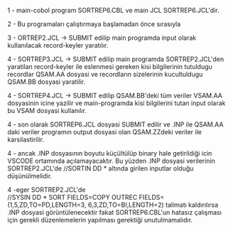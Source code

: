 1 - main-cobol program SORTREP6.CBL ve main JCL SORTREP6.JCL'dir.

2 - Bu programaları çalıştırmaya başlamadan önce sırasıyla

3 - ORTREP2.JCL -> SUBMIT edilip main programda input olarak kullanılacak record-keyler yaratılır.

4 - SORTREP3.JCL -> SUBMIT edilip main programda SORTREP2.JCL'den yaratilan record-keyler ile eslenmesi gereken kisi bilgilerinin tutuldugu recordlar QSAM.AA dosyasi ve recordların sizelerinin kucultuldugu QSAM.BB dosyasi yaratilir.

4 - SORTREP4.JCL -> SUBMIT edilip QSAM.BB'deki tüm veriler VSAM.AA dosyasinin icine yazilir ve main-programda kisi bilgilerini tutan input olarak bu VSAM dosyasi kullanılır.

4 - son olarak SORTREP6.JCL dosyasi SUBMIT edilir ve .INP ile QSAM.AA daki veriler programın output dosyasi olan QSAM.ZZdeki veriler ile karsilastirilir.

4 - ancak .INP dosyasının boyutu küçültülüp binary hale getirildiği icin VSCODE ortamında açılamayacaktır. Bu yüzden .INP dosyasi verilerinin SORTREP2.JCL'de  //SORTIN   DD * altında girilen inputlar olduğu düşünülmelidir.

4 -eger SORTREP2.JCL'de  
//SYSIN    DD *
  SORT FIELDS=COPY
  OUTREC FIELDS=(1,5,ZD,TO=PD,LENGTH=3,
                 6,3,ZD,TO=BI,LENGTH=2)
talimatı kaldırılırsa .INP dosyasi görüntülenecektir fakat SORTREP6.CBL'un hatasız çalışması için gerekli düzenlemelerin yapılması gerektiği unutulmamalıdır.